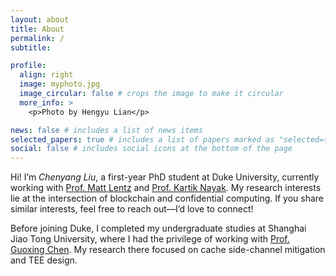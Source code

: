 ```yaml
---
layout: about
title: About
permalink: /
subtitle: 

profile:
  align: right
  image: myphoto.jpg
  image_circular: false # crops the image to make it circular
  more_info: >
    <p>Photo by Hengyu Lian</p>

news: false # includes a list of news items
selected_papers: true # includes a list of papers marked as "selected={true}"
social: false # includes social icons at the bottom of the page
---
```


Hi! I’m *Chenyang Liu*, a first-year PhD student at Duke University, currently working with [Prof. Matt Lentz](https://users.cs.duke.edu/~mlentz/) and [Prof. Kartik Nayak](https://users.cs.duke.edu/~kartik/). My research interests lie at the intersection of blockchain and confidential computing. If you share similar interests, feel free to reach out—I’d love to connect!

Before joining Duke, I completed my undergraduate studies at Shanghai Jiao Tong University, where I had the privilege of working with [Prof. Guoxing Chen](https://donnod.github.io). My research there focused on cache side-channel mitigation and TEE design.



